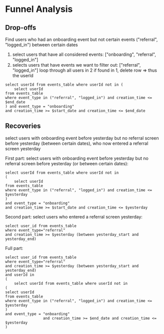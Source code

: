
# Funnel Analysis

## Drop-offs

Find users who had an onboarding event but not certain events ("referral", "logged_in") between certain dates

1. select users that have all considered events: ["onboarding", "referral", "logged_in"]
2. selects users that have events we want to filter out: ["referral", "logged_in"]
loop through all users in 2 if found in 1, delete row => thus the userId

```
select userId from events_table where userId not in (
    select userId
from events_table
where event_type in ("referral", "logged_in") and creation_time <= $end_date
) and event_type = "onboarding"
and creation_time >= $start_date and creation_time <= $end_date
```

## Recoveries
select users with onboarding event before yesterday but no referral screen before yesterday (between certain dates), who now entered a referral screen yesterday

First part: select users with onboarding event before yesterday but no referral screen before yesterday (or between certain dates):
```
select userId from events_table where userId not in
(
    select userId
from events_table
where event_type in ("referral", "logged_in") and creation_time <= $yesterday
)
and event_type = "onboarding"
and creation_time >= $start_date and creation_time <= $yesterday
```

Second part: select users who entered a referral screen yesterday:
```
select user_id from events_table
where event_type="referral"
and creation_time >= $yesterday (between yesterday_start and yesterday_end)
```

Full part:
```
select user_id from events_table
where event_type="referral"
and creation_time >= $yesterday (between yesterday_start and yesterday_end)
and userId in
(
    select userId from events_table where userId not in
(
select userId
from events_table
where event_type in ("referral", "logged_in") and creation_time <= $yesterday
)
and event_type = "onboarding"
                 and creation_time >= $end_date and creation_time <= $yesterday
)
```
